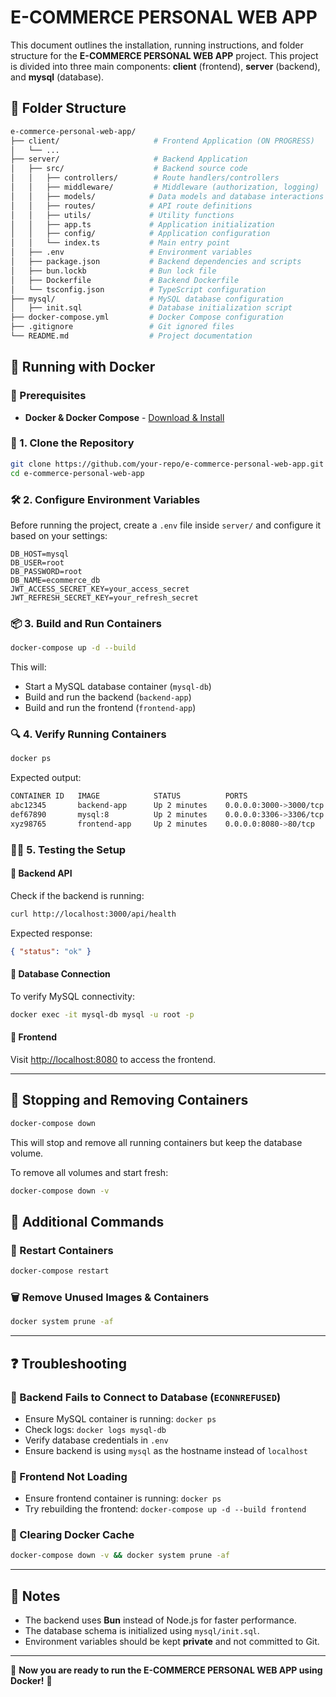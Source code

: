 # E-COMMERCE PERSONAL WEB APP

This document outlines the installation, running instructions, and folder structure for the **E-COMMERCE PERSONAL WEB APP** project. This project is divided into three main components: **client** (frontend), **server** (backend), and **mysql** (database).

## 📁 Folder Structure

```bash
e-commerce-personal-web-app/
├── client/                     # Frontend Application (ON PROGRESS)
│   └── ...
├── server/                     # Backend Application
│   ├── src/                    # Backend source code
│   │   ├── controllers/        # Route handlers/controllers
│   │   ├── middleware/         # Middleware (authorization, logging)
│   │   ├── models/            # Data models and database interactions
│   │   ├── routes/            # API route definitions
│   │   ├── utils/             # Utility functions
│   │   ├── app.ts             # Application initialization
│   │   ├── config/            # Application configuration
│   │   └── index.ts           # Main entry point
│   ├── .env                   # Environment variables
│   ├── package.json           # Backend dependencies and scripts
│   ├── bun.lockb              # Bun lock file
│   ├── Dockerfile             # Backend Dockerfile
│   └── tsconfig.json          # TypeScript configuration
├── mysql/                     # MySQL database configuration
│   ├── init.sql               # Database initialization script
├── docker-compose.yml         # Docker Compose configuration
├── .gitignore                 # Git ignored files
└── README.md                  # Project documentation
```

## 🚀 Running with Docker

### 📌 Prerequisites

- **Docker & Docker Compose** - [Download & Install](https://www.docker.com/get-started)

### 🔧 1. Clone the Repository

```bash
git clone https://github.com/your-repo/e-commerce-personal-web-app.git
cd e-commerce-personal-web-app
```

### 🛠 2. Configure Environment Variables

Before running the project, create a `.env` file inside `server/` and configure it based on your settings:

```env
DB_HOST=mysql
DB_USER=root
DB_PASSWORD=root
DB_NAME=ecommerce_db
JWT_ACCESS_SECRET_KEY=your_access_secret
JWT_REFRESH_SECRET_KEY=your_refresh_secret
```

### 📦 3. Build and Run Containers

```bash
docker-compose up -d --build
```

This will:

- Start a MySQL database container (`mysql-db`)
- Build and run the backend (`backend-app`)
- Build and run the frontend (`frontend-app`)

### 🔍 4. Verify Running Containers

```bash
docker ps
```

Expected output:

```bash
CONTAINER ID   IMAGE            STATUS          PORTS                   NAMES
abc12345       backend-app      Up 2 minutes    0.0.0.0:3000->3000/tcp  backend-app
def67890       mysql:8          Up 2 minutes    0.0.0.0:3306->3306/tcp  mysql-db
xyz98765       frontend-app     Up 2 minutes    0.0.0.0:8080->80/tcp    frontend-app
```

### 🏃‍♂️ 5. Testing the Setup

#### 🔹 Backend API

Check if the backend is running:

```bash
curl http://localhost:3000/api/health
```

Expected response:

```json
{ "status": "ok" }
```

#### 🔹 Database Connection

To verify MySQL connectivity:

```bash
docker exec -it mysql-db mysql -u root -p
```

#### 🔹 Frontend

Visit [http://localhost:8080](http://localhost:8080) to access the frontend.

---

## 🛑 Stopping and Removing Containers

```bash
docker-compose down
```

This will stop and remove all running containers but keep the database volume.

To remove all volumes and start fresh:

```bash
docker-compose down -v
```

## 🎯 Additional Commands

### 🔄 Restart Containers

```bash
docker-compose restart
```

### 🗑 Remove Unused Images & Containers

```bash
docker system prune -af
```

---

## ❓ Troubleshooting

### 🚨 Backend Fails to Connect to Database (`ECONNREFUSED`)

- Ensure MySQL container is running: `docker ps`
- Check logs: `docker logs mysql-db`
- Verify database credentials in `.env`
- Ensure backend is using `mysql` as the hostname instead of `localhost`

### 🚨 Frontend Not Loading

- Ensure frontend container is running: `docker ps`
- Try rebuilding the frontend: `docker-compose up -d --build frontend`

### 🚨 Clearing Docker Cache

```bash
docker-compose down -v && docker system prune -af
```

---

## 📌 Notes

- The backend uses **Bun** instead of Node.js for faster performance.
- The database schema is initialized using `mysql/init.sql`.
- Environment variables should be kept **private** and not committed to Git.

---

🚀 **Now you are ready to run the E-COMMERCE PERSONAL WEB APP using Docker!** 🎉
